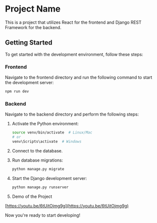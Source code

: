 # Project Name

This is a project that utilizes React for the frontend and Django REST Framework for the backend.

## Getting Started

To get started with the development environment, follow these steps:

### Frontend

Navigate to the frontend directory and run the following command to start the development server:

```bash
npm run dev
```

### Backend

Navigate to the backend directory and perform the following steps:

1. Activate the Python environment:

   ```bash
   source venv/bin/activate  # Linux/Mac
   # or
   venv\Scripts\activate  # Windows
   ```

2. Connect to the database.

3. Run database migrations:

   ```bash
   python manage.py migrate
   ```

4. Start the Django development server:

   ```bash
   python manage.py runserver
   ```
5. Demo of the Project

   
  [https://youtu.be/6tUitOjmg9g](https://youtu.be/6tUitOjmg9g)
   

Now you're ready to start developing!
